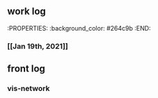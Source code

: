 ## work log
:PROPERTIES:
:background_color: #264c9b
:END:
### [[Jan 19th, 2021]]
## front log
### vis-network
